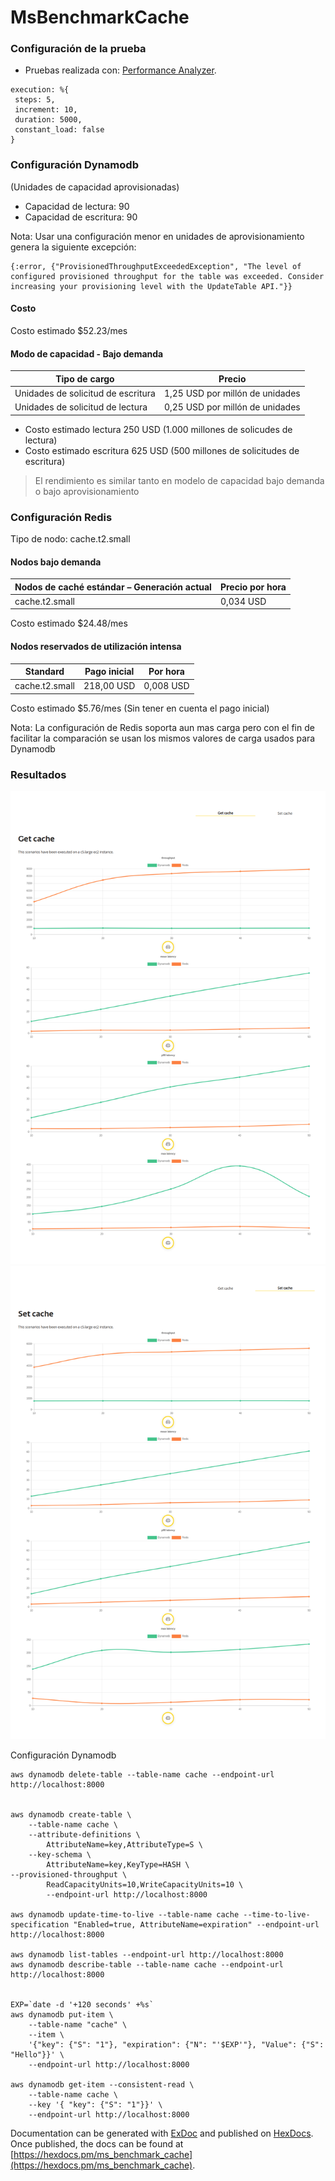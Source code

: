 # MsBenchmarkCache

### Configuración de la prueba

- Pruebas realizada con: [Performance Analyzer](https://github.com/bancolombia/distributed-performance-analyzer).  
```
execution: %{
 steps: 5,
 increment: 10,
 duration: 5000,
 constant_load: false
}
```

### Configuración Dynamodb

(Unidades de capacidad aprovisionadas)
- Capacidad de lectura: 90 
- Capacidad de escritura: 90

Nota: Usar una configuración menor en unidades de aprovisionamiento genera la siguiente excepción:
```
{:error, {"ProvisionedThroughputExceededException", "The level of configured provisioned throughput for the table was exceeded. Consider increasing your provisioning level with the UpdateTable API."}}
```

#### Costo
Costo estimado $52.23/mes

#### Modo de capacidad - Bajo demanda

| Tipo de cargo                        | Precio                          |
|--------------------------------------|---------------------------------|
| Unidades de solicitud de escritura   | 1,25 USD por millón de unidades |
| Unidades de solicitud de lectura	   | 0,25 USD por millón de unidades |


- Costo estimado lectura 250 USD (1.000 millones de solicudes de lectura)
- Costo estimado escritura 625 USD (500 millones de solicitudes de escritura)

> El rendimiento es similar tanto en modelo de capacidad bajo demanda o bajo aprovisionamiento

### Configuración Redis
Tipo de nodo: cache.t2.small

#### Nodos bajo demanda
|Nodos de caché estándar – Generación actual | Precio por hora |
|--------------------------------------------|-----------------|
|cache.t2.small                              | 0,034 USD       |

Costo estimado $24.48/mes

#### Nodos reservados de utilización intensa
|Standard                | Pago inicial | Por hora |
|------------------------|--------------|----------|
|cache.t2.small          | 218,00 USD   | 0,008 USD|

Costo estimado $5.76/mes (Sin tener en cuenta el pago inicial)

Nota: La configuración de Redis soporta aun mas carga pero con el fin de facilitar la comparación se usan los mismos valores de carga usados para Dynamodb

### Resultados
![Get cache](results/get-cache.png)
![Get cache](results/set-cache.png)


Configuración Dynamodb
```
aws dynamodb delete-table --table-name cache --endpoint-url http://localhost:8000


aws dynamodb create-table \
    --table-name cache \
    --attribute-definitions \
        AttributeName=key,AttributeType=S \
    --key-schema \
        AttributeName=key,KeyType=HASH \
--provisioned-throughput \
        ReadCapacityUnits=10,WriteCapacityUnits=10 \
        --endpoint-url http://localhost:8000

aws dynamodb update-time-to-live --table-name cache --time-to-live-specification "Enabled=true, AttributeName=expiration" --endpoint-url http://localhost:8000

aws dynamodb list-tables --endpoint-url http://localhost:8000
aws dynamodb describe-table --table-name cache --endpoint-url http://localhost:8000


EXP=`date -d '+120 seconds' +%s`
aws dynamodb put-item \
    --table-name "cache" \
    --item \
    '{"key": {"S": "1"}, "expiration": {"N": "'$EXP'"}, "Value": {"S": "Hello"}}' \
    --endpoint-url http://localhost:8000

aws dynamodb get-item --consistent-read \
    --table-name cache \
    --key '{ "key": {"S": "1"}}' \
    --endpoint-url http://localhost:8000
```


Documentation can be generated with [ExDoc](https://github.com/elixir-lang/ex_doc)
and published on [HexDocs](https://hexdocs.pm). Once published, the docs can
be found at [https://hexdocs.pm/ms_benchmark_cache](https://hexdocs.pm/ms_benchmark_cache).

